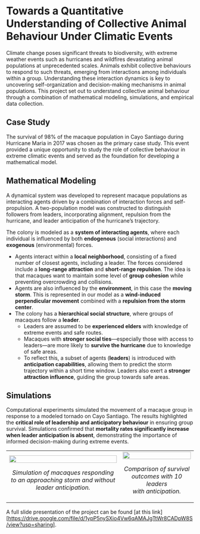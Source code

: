 # Towards a Quantitative Understanding of Collective Animal Behaviour Under Climatic Events

Climate change poses significant threats to biodiversity, with extreme weather events such as hurricanes and wildfires devastating animal populations at unprecedented scales. Animals exhibit collective behaviours to respond to such threats, emerging from interactions among individuals within a group. Understanding these interaction dynamics is key to uncovering self-organization and decision-making mechanisms in animal populations. This project set out to understand collective animal behaviour through a combination of mathematical modeling, simulations, and empirical data collection. 

## Case Study  

The survival of 98% of the macaque population in Cayo Santiago during Hurricane Maria in 2017 was chosen as the primary case study. This event provided a unique opportunity to study the role of collective behaviour in extreme climatic events and served as the foundation for developing a mathematical model.

## Mathematical Modeling  

A dynamical system was developed to represent macaque populations as interacting agents driven by a combination of interaction forces and self-propulsion. A two-population model was constructed to distinguish followers from leaders, incorporating alignment, repulsion from the hurricane, and leader anticipation of the hurricane’s trajectory.

The colony is modeled as a **system of interacting agents**, where each individual is influenced by both **endogenous** (social interactions) and **exogenous** (environmental) forces.

- Agents interact within a **local neighborhood**, consisting of a fixed number of closest agents, including a leader. The forces considered include a **long-range attraction** and **short-range repulsion**. The idea is that macaques want to maintain some level of **group cohesion** while preventing overcrowding and collisions.
- Agents are also influenced by the **environment**, in this case the **moving storm**. This is represented in our model as a **wind-induced perpendicular movement** combined with a **repulsion from the storm center**.
- The colony has a **hierarchical social structure**, where groups of macaques follow a **leader**.  
  - Leaders are assumed to be **experienced elders** with knowledge of extreme events and safe routes.  
  - Macaques with **stronger social ties**—especially those with access to leaders—are more likely to **survive the hurricane** due to knowledge of safe areas.  
  - To reflect this, a subset of agents (**leaders**) is introduced with **anticipation capabilities**, allowing them to predict the storm trajectory within a short time window. Leaders also exert a **stronger attraction influence**, guiding the group towards safe areas.



## Simulations  

Computational experiments simulated the movement of a macaque group in response to a modeled tornado on Cayo Santiago. The results highlighted the **critical role of leadership and anticipatory behaviour** in ensuring group survival. Simulations confirmed that **mortality rates significantly increase when leader anticipation is absent**, demonstrating the importance of informed decision-making during extreme events.  

<table>
  <tr>
    <td align="center">
      <img src="supplementary_material/simulation_0leaders.gif" width="100%">
      <p><em>Simulation of macaques responding to an approaching storm and without leader anticipation.</em></p>
    </td>
    <td align="center">
      <img src="supplementary_material/simulation_10leaders.gif" width="100%">
      <p><em>Comparison of survival outcomes with 10 leaders <br /> with anticipation.</em></p>
    </td>
  </tr>
</table>

A full slide presentation of the project can be found [at this link][https://drive.google.com/file/d/1ypP5nySXio4Vw6qAMAJgTtWr8CADpW8S/view?usp=sharing]. 


